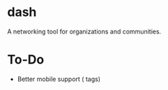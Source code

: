 dash
====
A networking tool for organizations and communities.

To-Do
=====
- Better mobile support (<meta> tags)
